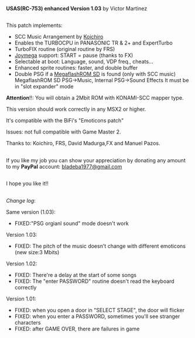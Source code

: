 **USAS(RC-753) enhanced Version 1.03**
by Victor Martinez
##

This patch implements:

  - SCC Music Arrangement by [Koichiro](http://xirco.mods.jp/index.html)
  - Enables the TURBOCPU in PANASONIC TR & 2+ and ExpertTurbo
  - TurboFIX routine (original routine by FRS)
  - [Joymega](http://frs.badcoffee.info/hardware/joymega-en.html) support: START = pause (thanks to FX)
  - Selectable at boot: Language, sound, VDP freq., cheats...
  - Enhanced sprite routines: faster, and double buffer
  - Double PSG if a [MegaflashROM SD](https://www.msxcartridgeshop.com/) is found (only with SCC music)
       MegaflashROM SD PSG->Music,  Internal PSG->Sound Effects
       It must be in "slot expander" mode

**Attention**!!: You will obtain a 2Mbit ROM with KONAMI-SCC mapper type.

This version should work correctly in any MSX2 or higher.

It's compatible with the BiFi's "Emoticons patch"

Issues: not full compatible with Game Master 2.



Thanks to: Koichiro, FRS, David Madurga,FX and Manuel Pazos.


##
If you like my job you can show your
appreciation by donating any amount to my
**PayPal** account: [bladeba1977@gmail.com](https://paypal.me/bladeba1977)

##
I hope you like it!!
##
*Change log*:

Same version (1.03):
- FIXED:"PSG orgianl sound" mode doesn't work

Version 1.03:
- FIXED: The pitch of the music doesn't change with different emoticons
   (new size:3 Mbits)

Version 1.02:
- FIXED: There're a delay at the start of some songs
- FIXED: The "enter PASSWORD" routine doesn't read the keyboard correctly

Version 1.01:
- FIXED: when you open a door in "SELECT STAGE", the door will flicker
- FIXED: when you enter a PASSWORD, sometimes you'll see stranger characters
- FIXED: after GAME OVER, there are failures in game



